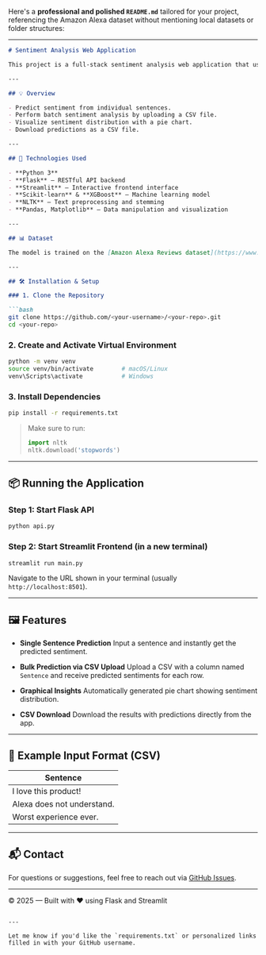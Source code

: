 Here's a **professional and polished `README.md`** tailored for your project, referencing the Amazon Alexa dataset without mentioning local datasets or folder structures:

---

````markdown
# Sentiment Analysis Web Application

This project is a full-stack sentiment analysis web application that uses **machine learning** to classify text as **Positive** or **Negative**. It is built with a **Flask-based REST API** on the backend and a **Streamlit interface** on the frontend. The model is trained on the **Amazon Alexa Reviews dataset**, a publicly available dataset released by Amazon.

---

## 💡 Overview

- Predict sentiment from individual sentences.
- Perform batch sentiment analysis by uploading a CSV file.
- Visualize sentiment distribution with a pie chart.
- Download predictions as a CSV file.

---

## 🚀 Technologies Used

- **Python 3**
- **Flask** — RESTful API backend
- **Streamlit** — Interactive frontend interface
- **Scikit-learn** & **XGBoost** — Machine learning model
- **NLTK** — Text preprocessing and stemming
- **Pandas, Matplotlib** — Data manipulation and visualization

---

## 📊 Dataset

The model is trained on the [Amazon Alexa Reviews dataset](https://www.kaggle.com/sid321axn/amazon-alexa-reviews), which contains thousands of customer reviews labeled as positive or negative.

---

## 🛠️ Installation & Setup

### 1. Clone the Repository

```bash
git clone https://github.com/<your-username>/<your-repo>.git
cd <your-repo>
````

### 2. Create and Activate Virtual Environment

```bash
python -m venv venv
source venv/bin/activate        # macOS/Linux
venv\Scripts\activate           # Windows
```

### 3. Install Dependencies

```bash
pip install -r requirements.txt
```

> Make sure to run:
>
> ```python
> import nltk
> nltk.download('stopwords')
> ```

---

## 📦 Running the Application

### Step 1: Start Flask API

```bash
python api.py
```

### Step 2: Start Streamlit Frontend (in a new terminal)

```bash
streamlit run main.py
```

Navigate to the URL shown in your terminal (usually `http://localhost:8501`).

---

## 🖼️ Features

* **Single Sentence Prediction**
  Input a sentence and instantly get the predicted sentiment.

* **Bulk Prediction via CSV Upload**
  Upload a CSV with a column named `Sentence` and receive predicted sentiments for each row.

* **Graphical Insights**
  Automatically generated pie chart showing sentiment distribution.

* **CSV Download**
  Download the results with predictions directly from the app.

---

## 📄 Example Input Format (CSV)

| Sentence                   |
| -------------------------- |
| I love this product!       |
| Alexa does not understand. |
| Worst experience ever.     |

---

## 📬 Contact

For questions or suggestions, feel free to reach out via [GitHub Issues](https://github.com/<your-username>/<your-repo>/issues).

---

© 2025 — Built with ❤️ using Flask and Streamlit

```

---

Let me know if you'd like the `requirements.txt` or personalized links filled in with your GitHub username.
```
